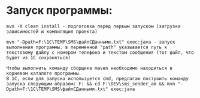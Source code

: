 # Запуск программы:

    mvn -X clean install - подготовка перед первым запуском (загрузка зависимостей и компиляция проекта)

    mvn "-Dpath=F:\1С\TEMP\SMS\файлСДанными.txt" exec:java - запуск выполнения программы. в переменной "path" указывается путь к текстовому файлу с номером телефона и текстом сообщения (тот файл, что будет из 1С сохраняться)
    
    Чтобы выполнить команду сборщика maven необходимо находиться в корневом каталоге программы.
    В 1С, если для запуска используется cmd, предлагаю построить команду запуска следующим образом: F: && cd F:\DEV\sms_sender_am && mvn "-Dpath=F:\1С\TEMP\SMS\файлСДанными.txt" exec:java